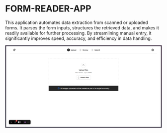 # FORM-READER-APP

This application automates data extraction from scanned or uploaded forms. It parses the form inputs, structures the retrieved data, and makes it readily available for further processing. By streamlining manual entry, it significantly improves speed, accuracy, and efficiency in data handling.

![alt text](screenshots/imageA.png)

